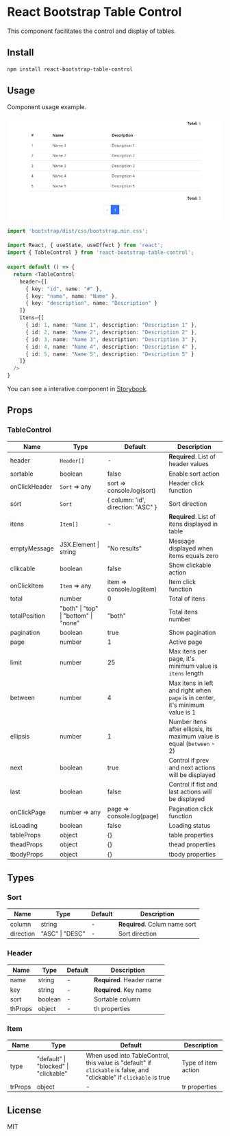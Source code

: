 # React Bootstrap Table Control

This component facilitates the control and display of tables.

## Install

```bash
npm install react-bootstrap-table-control
```

## Usage

Component usage example.

![TableControl](https://github.com/victorap93/react-bootstrap-table-control/blob/main/attachments/TableControl.png?raw=true)

```typescript
import 'bootstrap/dist/css/bootstrap.min.css';

import React, { useState, useEffect } from 'react';
import { TableControl } from 'react-bootstrap-table-control';

export default () => {
  return <TableControl
    header={[
      { key: "id", name: "#" },
      { key: "name", name: "Name" },
      { key: "description", name: "Description" }
    ]}
    itens={[
      { id: 1, name: "Name 1", description: "Description 1" },
      { id: 2, name: "Name 2", description: "Description 2" },
      { id: 3, name: "Name 3", description: "Description 3" },
      { id: 4, name: "Name 4", description: "Description 4" },
      { id: 5, name: "Name 5", description: "Description 5" }
    ]}
  />
}
```

You can see a interative component in <a href="https://main--635d1d685cdfb0210b43bf17.chromatic.com" target="_blank">Storybook</a>.

## Props

### TableControl

| Name          | Type                                  | Default                            | Description                                                                   |
| ------------- | ------------------------------------- | ---------------------------------- | ----------------------------------------------------------------------------- |
| header        | `Header[]`                            | -                                  | **Required**. List of header values                                           |
| sortable      | boolean                               | false                              | Enable sort action                                                            |
| onClickHeader | `Sort` => any                         | sort => console.log(sort)          | Header click function                                                         |
| sort          | `Sort`                                | { column: 'id', direction: "ASC" } | Sort direction                                                                |
| itens         | `Item[]`                              | -                                  | **Required**. List of itens displayed in table                                |
| emptyMessage  | JSX.Element \| string                 | "No results"                       | Message displayed when items equals zero                                      |
| clikcable     | boolean                               | false                              | Show clickable action                                                         |
| onClickItem   | `Item` => any                         | item => console.log(item)          | Item click function                                                           |
| total         | number                                | 0                                  | Total of itens                                                                |
| totalPosition | "both" \| "top" \| "bottom" \| "none" | "both"                             | Total itens number                                                            |
| pagination    | boolean                               | true                               | Show pagination                                                               |
| page          | number                                | 1                                  | Active page                                                                   |
| limit         | number                                | 25                                 | Max itens per page, it's minimum value is `itens` length                      |
| between       | number                                | 4                                  | Max itens in left and right when `page` is in center, it's minimum value is 1 |
| ellipsis      | number                                | 1                                  | Number itens after ellipsis, its maximum value is equal (`between` - 2)       |
| next          | boolean                               | true                               | Control if prev and next actions will be displayed                            |
| last          | boolean                               | false                              | Control if fist and last actions will be displayed                            |
| onClickPage   | number => any                         | page => console.log(page)          | Pagination click function                                                     |
| isLoading     | boolean                               | false                              | Loading status                                                                |
| tableProps    | object                                | {}                                 | table properties                                                              |
| theadProps    | object                                | {}                                 | thead properties                                                              |
| tbodyProps    | object                                | {}                                 | tbody properties                                                              |

## Types

### Sort

| Name      | Type            | Default | Description                   |
| --------- | --------------- | ------- | ----------------------------- |
| column    | string          | -       | **Required**. Colum name sort |
| direction | "ASC" \| "DESC" | -       | Sort direction                |

### Header

| Name    | Type                  | Default | Description               |
| ------- | --------------------- | ------- | ------------------------- |
| name    | string                | -       | **Required**. Header name |
| key     | string                | -       | **Required**. Key name    |
| sort    | boolean               | -       | Sortable column           |
| thProps | object                | -       | th properties             |

### Item

| Name    | Type                                  | Default                                                                                                              | Description         |
| ------- | ------------------------------------- | -------------------------------------------------------------------------------------------------------------------- | ------------------- |
| type    | "default" \| "blocked" \| "clickable" | When used into TableControl, this value is "default" if `clickable` is false, and "clickable" if `clickable` is true | Type of item action |
| trProps | object                                | -                                                                                                                    | tr properties       |

## License
MIT
